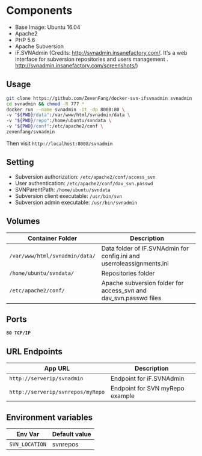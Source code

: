 # Components
* Base Image: Ubuntu 16.04
* Apache2
* PHP 5.6
* Apache Subversion
* iF.SVNAdmin (Credits: http://svnadmin.insanefactory.com/. It's a web interface for subversion repositories and users management . http://svnadmin.insanefactory.com/screenshots/)

## Usage
```sh
git clone https://github.com/ZevenFang/docker-svn-ifsvnadmin svnadmin
cd svnadmin && chmod -R 777 *
docker run --name svnadmin -it -dp 8008:80 \
-v "${PWD}/data":/var/www/html/svnadmin/data \
-v "${PWD}/repo":/home/ubuntu/svndata \
-v "${PWD}/conf":/etc/apache2/conf \
zevenfang/svnadmin
```
Then visit `http://localhost:8008/svnadmin`

## Setting
* Subversion authorization: `/etc/apache2/conf/access_svn`
* User authentication: `/etc/apache2/conf/dav_svn.passwd`
* SVNParentPath: `/home/ubuntu/svndata`
* Subversion client executable: `/usr/bin/svn`
* Subversion admin executable: `/usr/bin/svnadmin`

## Volumes

| Container Folder               | Description                                                                   |
| ------------------------------ | ----------------------------------------------------------------------------- |
| `/var/www/html/svnadmin/data/` | Data folder of IF.SVNAdmin for config.ini and userroleassignments.ini         |
| `/home/ubuntu/svndata/`        | Repositories folder                                                           |
| `/etc/apache2/conf/`           | Apache subversion folder for access_svn and dav_svn.passwd files              |

## Ports
**`80 TCP/IP`**

## URL Endpoints

| App URL                                   | Description                     |
| ----------------------------------------- | ------------------------------- |
| `http://serverip/svnadmin`                | Endpoint for iF.SVNAdmin        |
| `http://serverip/svnrepos/myRepo`         | Endpoint for SVN myRepo example |

## Environment variables

| Env Var            | Default value               |
| ------------------ | --------------------------- |
| `SVN_LOCATION`     | svnrepos                    |

